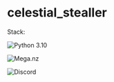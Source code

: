 # celestial_stealler
Stack:

![Python 3.10](https://img.shields.io/badge/python3.10-3670A0?style=for-the-badge&logo=python&logoColor=ffdd54)

![Mega.nz](https://img.shields.io/badge/Mega-Upload-%23D90007.svg?style=for-the-badge&logo=Mega&logoColor=white)

![Discord](https://img.shields.io/badge/Discord-Webhook-%235865F2.svg?style=for-the-badge&logo=discord&logoColor=white)
